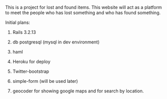 This is a project for lost and found items. This website will act as a platform to meet the people who has lost something and who has found something.





Initial plans: 

1. Rails 3.2.13 

2. db postgresql  (mysql in dev environment)

3. haml

4. Heroku for deploy 

5. Twitter-bootstrap

6. simple-form (will be used later)

7. geocoder for showing google maps and for search by location.